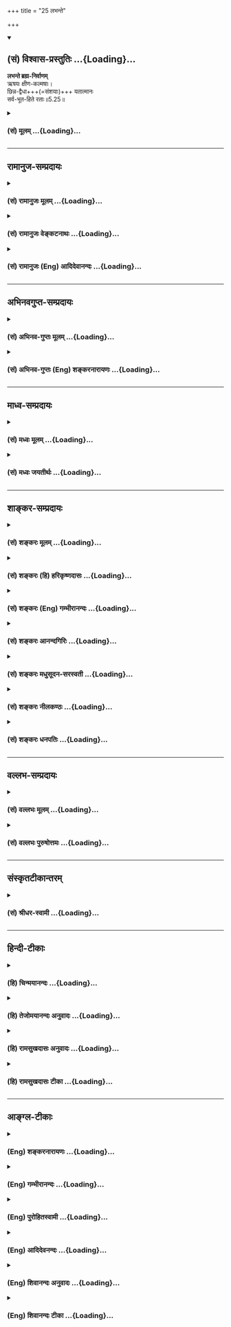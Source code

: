 +++
title = "25 लभन्ते"

+++
<div class="js_include" newlevelforh1="2" title="(सं) विश्वास-प्रस्तुतिः" unfilled url="/purANam_vaiShNavam/mahAbhAratam/06-bhIShma-parva/03-bhagavad-gItA-parva/saMskRtam/vishvAsa-prastutiH/05_karma-saMnyAsa-yogaH/25_labhante.md">
<details open><summary><h2>(सं) विश्वास-प्रस्तुतिः ...{Loading}...</h2></summary>

**लभन्ते ब्रह्म-निर्वाणम्**  
ऋषयः क्षीण-कल्मषाः।  
छिन्न-द्वैधा+++(=संशयाः)+++ यतात्मानः  
सर्व-भूत-हिते रताः॥5.25॥
</details>
</div>
<div class="js_include collapsed" newlevelforh1="3" title="(सं) मूलम्" unfilled url="/purANam_vaiShNavam/mahAbhAratam/06-bhIShma-parva/03-bhagavad-gItA-parva/saMskRtam/mUlam/05_karma-saMnyAsa-yogaH/25_labhante.md">
<details><summary><h3>(सं) मूलम् ...{Loading}...</h3></summary>

लभन्ते ब्रह्मनिर्वाणमृषयः क्षीणकल्मषाः।  
छिन्नद्वैधा यतात्मानः सर्वभूतहिते रताः।।5.25।।
</details>
</div>


_________________
## रामानुज-सम्प्रदायः
<div class="js_include collapsed" newlevelforh1="3" title="(सं) रामानुजः मूलम्" unfilled url="/purANam_vaiShNavam/mahAbhAratam/06-bhIShma-parva/03-bhagavad-gItA-parva/saMskRtam/rAmAnujaH/mUlam/05_karma-saMnyAsa-yogaH/25_labhante.md">
<details><summary><h3>(सं) रामानुजः मूलम् ...{Loading}...</h3></summary>

।।5.25।।**छिन्नद्वैधाः** शीतोष्णादिद्वन्द्वैः विमुक्ताः **यतात्मानः**
आत्मनि एव नियमितमनसः **सर्वभूतहिते रताः** आत्मवत् सर्वेषां भूतानां
हितेषु निरताः **ऋषयः** द्रष्टारः आत्मावलोकनपरा ये एवंभूताः ते
**क्षीणा**शेषात्मप्राप्तिविरोधि**कल्मषाः ब्रह्मनिर्वाणं
लभन्ते। उक्तगुणानां ब्रह्म अत्यन्तसुलभम् इत्याह**

</details>
</div>
<div class="js_include collapsed" newlevelforh1="3" title="(सं) रामानुजः वेङ्कटनाथः" unfilled url="/purANam_vaiShNavam/mahAbhAratam/06-bhIShma-parva/03-bhagavad-gItA-parva/saMskRtam/rAmAnujaH/venkaTanAthaH/05_karma-saMnyAsa-yogaH/25_labhante.md">
<details><summary><h3>(सं) रामानुजः वेङ्कटनाथः ...{Loading}...</h3></summary>

  
  
।।5.25।। समदर्शित्वरूपज्ञानविपाकसिद्ध्यर्थमनुष्ठानप्रकारो हिन प्रहृष्येत्
5।20 इत्यादिनोच्यते। तत्र हर्षोद्वेगविनिवृत्तिः बाह्यविषयनिस्सङ्गत्वं
तदर्थदोषदर्शनं कामक्रोधवेगनिवारणम् आत्मन्येव सर्वविधभोग्यताकल्पनं च
क्रमाच्छ्लोकपञ्चकेनोक्तम्। अथ प्रागुक्तद्वन्द्वसहत्वादिस्मारणपूर्वकं
सर्वभूतहितेरतत्वं नाम समदर्शित्वेऽत्यन्तान्तरङ्गं साधनमुपदिश्यतेलभन्ते
इति श्लोकेन। छिन्नद्वैधाः इत्यनेन
भेदस्वरूपनिषेधभ्रमव्युदासायाहशीतोष्णादिद्वन्द्वैर्विमुक्ता इति।
द्वैधशब्दस्यात्र संशयाद्यर्थत्वं चानुचितमिति भावः। नियन्तव्येषु प्रधानं
मन इहात्मशब्देनोच्यते। नियमनं च
तस्योचितविषयव्यवस्थापनमित्यभिप्रायेणआत्मन्येव नियमितमनस
इत्युक्तम्। श्रूयतां धर्मसर्वस्वं श्रुत्वा चाप्यवधार्यताम्। आत्मनः
प्रतिकूलानि परेषां न समाचरेत् इति पञ्चमवेदद्रष्ट्रा परमर्षिणा
निर्णीतोऽयमर्थं इति ज्ञापनायआत्मवदिति दृष्टान्तःहितेष्वेवेत्यवधारणं च।
सर्वशब्दोऽत्र दृष्टान्तभूतं स्वात्मानमात्मान्तरं च सङ्गृह्णातीति भावः।
एवमवस्थितस्य परिशुद्धान्योन्यसदृशात्मस्वरूपसाक्षात्कारवत्त्वमपिशब्देन
विवक्षितमिति ज्ञापनायाहद्रष्टार इति।
एवंविधसाक्षात्कारसिद्धावनिष्टनिवृत्तिरिष्टप्राप्तिसिद्धिश्चक्षीणकल्मषाः
ब्रह्मनिर्वाणंलभन्ते इत्युभाभ्यामुच्यत इत्याहय एवम्भूता इति। न हि ज्ञानेन
सदृशं पवित्रमिह विद्यते 4।38 इति ज्ञानस्य कल्मषनिवर्तकत्वं
प्रागेवोक्तमिह स्मारितम्।  
  

</details>
</div>
<div class="js_include collapsed" newlevelforh1="3" title="(सं) रामानुजः (Eng) आदिदेवानन्दः" unfilled url="/purANam_vaiShNavam/mahAbhAratam/06-bhIShma-parva/03-bhagavad-gItA-parva/saMskRtam/rAmAnujaH/english/AdidevAnandaH/05_karma-saMnyAsa-yogaH/25_labhante.md">
<details><summary><h3>(सं) रामानुजः (Eng) आदिदेवानन्दः ...{Loading}...</h3></summary>

5.25 The sages are seers who are devoted to the vision of the self. For them the pairs of opposites are annulled; i.e., they are freed from pairs of opposites like cold and heat, etc. 'They have their minds well subdued,' i.e., their minds are directed to the self. 'They are devoted to the welfare of all beings,' i.e., they are interested in the welfare of all beings like their own selves. Those persons who are like this have all their impurities, which are incompatible with the attainment of the self, annulled, and they attain to the bliss of the Brahman. For those possessing the characteristics mentioned above, Sri Krsna now teaches that the Brahman is easy to attain.

</details>
</div>


_________________
## अभिनवगुप्त-सम्प्रदायः
<div class="js_include collapsed" newlevelforh1="3" title="(सं) अभिनव-गुप्तः मूलम्" unfilled url="/purANam_vaiShNavam/mahAbhAratam/06-bhIShma-parva/03-bhagavad-gItA-parva/saMskRtam/abhinava-guptaH/mUlam/05_karma-saMnyAsa-yogaH/25_labhante.md">
<details><summary><h3>(सं) अभिनव-गुप्तः मूलम् ...{Loading}...</h3></summary>

।।5.25।। लभन्ते इति। एतच्च तैः प्राप्यं येषां भेदसंशयरूपौ ग्रन्थी
विनष्टौ।

</details>
</div>
<div class="js_include collapsed" newlevelforh1="3" title="(सं) अभिनव-गुप्तः (Eng) शङ्करनारायणः" unfilled url="/purANam_vaiShNavam/mahAbhAratam/06-bhIShma-parva/03-bhagavad-gItA-parva/saMskRtam/abhinava-guptaH/english/shankaranArAyaNaH/05_karma-saMnyAsa-yogaH/25_labhante.md">
<details><summary><h3>(सं) अभिनव-गुप्तः (Eng) शङ्करनारायणः ...{Loading}...</h3></summary>

5.25 Labhante etc. This \[goal\] is however possible to attain for those
in whom the double knots in the form of dualism and doubt have been cut
off.

</details>
</div>


_________________
## माध्व-सम्प्रदायः
<div class="js_include collapsed" newlevelforh1="3" title="(सं) मध्वः मूलम्" unfilled url="/purANam_vaiShNavam/mahAbhAratam/06-bhIShma-parva/03-bhagavad-gItA-parva/saMskRtam/madhvaH/mUlam/05_karma-saMnyAsa-yogaH/25_labhante.md">
<details><summary><h3>(सं) मध्वः मूलम् ...{Loading}...</h3></summary>

।।5.25।। पापक्षयाच्चैतद्भवतीत्याह लभन्त इति। क्षीणकल्मषा भूत्वा
छिन्नद्वैधा यतात्मानः। द्वेधा भावो द्वैधम् संशयो विपर्ययो वा। तच्चोक्तम्
विपर्ययः संशयो वा यद्वैधं त्वकृतात्मनाम्। ज्ञानासिना तु तच्छित्त्वा
मुक्तसङ्गः परिव्रजेत् इति च। छिन्नद्वैधास्त एवायतात्मानः दीर्घमनसः
सर्वज्ञा इत्यर्थः। तत एव छिन्नद्वैधाः। तच्चोक्तम् क्षीणपापा महाज्ञाना
जायन्ते गतसंशयाः इति। छिन्नद्वैधा यतात्मानः इति वा।

</details>
</div>
<div class="js_include collapsed" newlevelforh1="3" title="(सं) मध्वः जयतीर्थः" unfilled url="/purANam_vaiShNavam/mahAbhAratam/06-bhIShma-parva/03-bhagavad-gItA-parva/saMskRtam/madhvaH/jayatIrthaH/05_karma-saMnyAsa-yogaH/25_labhante.md">
<details><summary><h3>(सं) मध्वः जयतीर्थः ...{Loading}...</h3></summary>

।।5.25।। उत्तरश्लोके ज्ञानिनो ब्रह्मप्राप्तिः पुनः किमर्थमुच्यते इत्यत आह
**पापे**ति। ब्रह्मभूतत्वेन सहास्य समुच्चयार्थश्चशब्दः। एतदुक्तलक्षणं
ज्ञानम्। अतो लभन्त इत्यस्योपलभन्त इत्यर्थः। कथं तर्हि
ज्ञानिलक्षणप्रपञ्चार्थत्वं श्लोकत्रयस्योक्तं इति। उच्यते
ज्ञानप्रतिबन्धकपापक्षयाख्यमसाधारणं कारणं कार्यस्य लक्षणं भवत्येवेति।
अत्र कार्यकारणभावो न प्रतीयत इत्यत आह **क्षीणे**ति। भवन्ति ततो
ब्रह्मोपलभन्त इत्यर्थः। छिन्नद्वैधशब्दार्थं ज्ञापयन् द्वैधशब्दं
व्याचष्टे **द्वैधे**ति। विषयापेक्षयाऽन्यप्रकारत्वं अयथार्थत्वमिति यावत्।
तेन च तद्वज्ज्ञानमुपलक्ष्यत इति भावेनाह **संशय** इति। वाशब्दश्चार्थे।
अत्रैव प्रमाणमाह **तच्चे**ति। अकृतात्मनामशुद्धबुद्धीनाम्। छिन्नेत्यादेः
समासत्वमभिप्रेत्य विग्रहमाह **छिन्ने**ति। आयतशब्दस्य आत्मशब्दस्य
चानेकार्थत्वात् आयतात्मान इत्येतद्व्याचष्टे **दीर्घे**ति। अणुनो मनसः कथं
दीर्घत्वमित्यत आह **सर्वज्ञा** इति। बहुविषयत्वमुपलक्ष्यत इति भावः।
श्रवणादिना विदितवेद्या इत्यर्थः। समासेनोक्तयोरप्यर्थयोर्बुद्ध्या
विविक्तयोर्हेतुहेतुमद्भावोऽस्तीति भावेनाह **तत एवे**ति। आयतात्मत्वादेव
क्षीणकल्मषत्वायतात्मत्वछिन्नद्वैधत्वानां हेतुहेतुमद्भावे प्रमाणमाह
**तच्चे**ति। व्यस्ते एवैते पदे इत्याह **छिन्ने**ति नियतमनस इत्यर्थः।

</details>
</div>


_________________
## शाङ्कर-सम्प्रदायः
<div class="js_include collapsed" newlevelforh1="3" title="(सं) शङ्करः मूलम्" unfilled url="/purANam_vaiShNavam/mahAbhAratam/06-bhIShma-parva/03-bhagavad-gItA-parva/saMskRtam/shankaraH/mUlam/05_karma-saMnyAsa-yogaH/25_labhante.md">
<details><summary><h3>(सं) शङ्करः मूलम् ...{Loading}...</h3></summary>

।।5.25।। **लभन्ते ब्रह्मनिर्वाणं** मोक्षम् **ऋषयः** सम्यग्दर्शिनः
संन्यासिनः **क्षीणकल्मषाः** क्षीणपापाः निर्दोषाः **छिन्नद्वैधाः**
छिन्नसंशयाः **यतात्मानः** संयतेन्द्रियाः **सर्वभूतहिते रताः** सर्वेषां
भूतानां हिते आनुकूल्ये रताः अहिंसका इत्यर्थः।। किञ्च

</details>
</div>
<div class="js_include collapsed" newlevelforh1="3" title="(सं) शङ्करः (हि) हरिकृष्णदासः" unfilled url="/purANam_vaiShNavam/mahAbhAratam/06-bhIShma-parva/03-bhagavad-gItA-parva/saMskRtam/shankaraH/hindI/harikRShNadAsaH/05_karma-saMnyAsa-yogaH/25_labhante.md">
<details><summary><h3>(सं) शङ्करः (हि) हरिकृष्णदासः ...{Loading}...</h3></summary>

।।5.25।। और भी जिनके पापादि दोष नष्ट हो गये हैं जिनके सब संशय क्षीण हो
गये हैं जो जितेन्द्रिय हैं जो सब भूतोंके हितमें अर्थात् अनुकूल आचरणमें
रत हैं अर्थात् अहिंसक हैं ऐसे ऋषिजन सम्यक् ज्ञानीसंन्यासी लोग
ब्रह्मनिर्वाणको अर्थात् मोक्षको प्राप्त होते हैं।

</details>
</div>
<div class="js_include collapsed" newlevelforh1="3" title="(सं) शङ्करः (Eng) गम्भीरानन्दः" unfilled url="/purANam_vaiShNavam/mahAbhAratam/06-bhIShma-parva/03-bhagavad-gItA-parva/saMskRtam/shankaraH/english/gambhIrAnandaH/05_karma-saMnyAsa-yogaH/25_labhante.md">
<details><summary><h3>(सं) शङ्करः (Eng) गम्भीरानन्दः ...{Loading}...</h3></summary>

5.25 Rsayah, the seers, those who have full realization, the monks;
ksina-kalmasah, whose sins, defects like sin etc., have been attenuated;
chinna-dvaidhah, who are freed from doubt; yata-atmanah, whose organs
are under control; ratah, who are engaged; sarvabhutahite, in doing good
to all beings-favourably disposed towards all, i.e. harmless; labhante,
attain; brahma-nirvanam, absorption in Brahman, Liberation. Further,

</details>
</div>
<div class="js_include collapsed" newlevelforh1="3" title="(सं) शङ्करः आनन्दगिरिः" unfilled url="/purANam_vaiShNavam/mahAbhAratam/06-bhIShma-parva/03-bhagavad-gItA-parva/saMskRtam/shankaraH/AnandagiriH/05_karma-saMnyAsa-yogaH/25_labhante.md">
<details><summary><h3>(सं) शङ्करः आनन्दगिरिः ...{Loading}...</h3></summary>

।।5.25।। मुक्तिहेतोर्ज्ञानस्य साधनान्तरमाह **किंचेति।**
यज्ञादिनित्यकर्मानुष्ठानात्पापादिलक्षणं कल्मषं क्षीयते ततश्च
श्रवणाद्यावृत्तेः सम्यग्दर्शनं जायते ततो मुक्तिरप्रयत्नेन भवतीत्याह
**लभन्त इति।** ज्ञानप्राप्त्युपायान्तरं दर्शयति **छिन्नेति।** श्रवणादिना
संशयनिरसनं कार्यकरणनियमनं च दयालुत्वेनाहिंसकत्वमित्येतदपि
सम्यग्ज्ञानप्राप्तौ कारणमित्यर्थः। अक्षरव्याख्यानं स्पष्टत्वान्न
व्याख्यायते।

</details>
</div>
<div class="js_include collapsed" newlevelforh1="3" title="(सं) शङ्करः मधुसूदन-सरस्वती" unfilled url="/purANam_vaiShNavam/mahAbhAratam/06-bhIShma-parva/03-bhagavad-gItA-parva/saMskRtam/shankaraH/madhusUdana-sarasvatI/05_karma-saMnyAsa-yogaH/25_labhante.md">
<details><summary><h3>(सं) शङ्करः मधुसूदन-सरस्वती ...{Loading}...</h3></summary>

।।5.25।। मुक्तिहेतोर्ज्ञानस्य साधनान्तराणि विवृण्वन्नाह प्रथमं यज्ञादिभिः
क्षीणकल्मषाः ततोऽन्तःकरणशुद्ध्या ऋषयः सूक्ष्मवस्तुविवेचनसमर्थाः
संन्यासिनः ततः श्रवणादिपरिपाकेन छिन्नद्वैधा निवृतसर्वसंशयाः ततो
निदिध्यासनपरिपाकेन संयतात्मानः परमात्मन्येवैकाग्रचित्ताः एतादृशाश्च
द्वैतादर्शित्वेन सर्वभूतहिते रता हिंसाशून्या ब्रह्मविदो ब्रह्मनिर्वाणं
लभन्ते। यस्मिन्सर्वाणि भूतान्यात्मैवाभूद्विजानतः। तत्र को मोहः कः शोक
एकत्वमनुपश्यतः।। इति श्रुतेः। बहुवचनंतद्यो यो देवानाम्
इत्यादिश्रुत्युक्तनियमप्रदर्शनार्थम्।

</details>
</div>
<div class="js_include collapsed" newlevelforh1="3" title="(सं) शङ्करः नीलकण्ठः" unfilled url="/purANam_vaiShNavam/mahAbhAratam/06-bhIShma-parva/03-bhagavad-gItA-parva/saMskRtam/shankaraH/nIlakaNThaH/05_karma-saMnyAsa-yogaH/25_labhante.md">
<details><summary><h3>(सं) शङ्करः नीलकण्ठः ...{Loading}...</h3></summary>

।।5.25।।**लभन्त इति।** ऋषयः सम्यग्दर्शिनः। छिन्नद्वैधाश्छिन्नसंशयाः।
यतात्मानो जितचित्ताः।

</details>
</div>
<div class="js_include collapsed" newlevelforh1="3" title="(सं) शङ्करः धनपतिः" unfilled url="/purANam_vaiShNavam/mahAbhAratam/06-bhIShma-parva/03-bhagavad-gItA-parva/saMskRtam/shankaraH/dhanapatiH/05_karma-saMnyAsa-yogaH/25_labhante.md">
<details><summary><h3>(सं) शङ्करः धनपतिः ...{Loading}...</h3></summary>

।।5.25।। ब्रह्मनिर्वाणप्राप्तिहेतोर्ज्ञानस्य साधनान्तराण्याह **लभन्त
इति।** ऋषयः सूक्ष्मतत्त्वदर्शिनःदृश्यते त्वग्र्यया बुद्य्धा सूक्ष्मया
सूक्ष्मदर्शिभिः इति श्रुतेः। ब्रह्म निर्वाणं लभन्त
इत्यन्वयः। ज्ञानमुत्पद्यते पुंसां क्षयात्पापस्य कर्मणः इचिवचनमनुरुध्याह।
निष्कामकर्मणा ईश्वराराधनलक्षणेन क्षीणपापाःआत्मा वा अरे द्रष्टव्यः
श्रोतव्यो मन्तव्यो निदिध्यासितव्यः इत्यात्मदर्शनसाधनं श्रवणादिकं
कथयन्तीं श्रुतिमनुरुध्याह। श्रवणेन मननेन च च्छिन्नद्वैधाः च्छिन्नसंशयाः
यतात्मानः संयतानि समनस्कानीन्द्रियाणि यैस्ते। अनेन
विजातीयप्रत्ययतिरस्कारपुरःसरसजातीयप्रत्ययप्रवाहीकरणात्मकं
निदिध्यासनमुक्तम्। एतादृशानां लक्षणमाह। सर्वेषां भूतानां हिते अनुकूले
रताः। अहिंसका इत्यर्थः।

</details>
</div>


_________________
## वल्लभ-सम्प्रदायः
<div class="js_include collapsed" newlevelforh1="3" title="(सं) वल्लभः मूलम्" unfilled url="/purANam_vaiShNavam/mahAbhAratam/06-bhIShma-parva/03-bhagavad-gItA-parva/saMskRtam/vallabhaH/mUlam/05_karma-saMnyAsa-yogaH/25_labhante.md">
<details><summary><h3>(सं) वल्लभः मूलम् ...{Loading}...</h3></summary>

।।5.25।। तत्र सतामाचरणं प्रमाणयति लभन्त इति। ऋषयो मन्त्रद्रष्टारः
सर्वज्ञा भूत्वा छिन्नसंशया यतात्मानो ब्रह्मानन्दं लभन्ते।

</details>
</div>
<div class="js_include collapsed" newlevelforh1="3" title="(सं) वल्लभः पुरुषोत्तमः" unfilled url="/purANam_vaiShNavam/mahAbhAratam/06-bhIShma-parva/03-bhagavad-gItA-parva/saMskRtam/vallabhaH/puruShottamaH/05_karma-saMnyAsa-yogaH/25_labhante.md">
<details><summary><h3>(सं) वल्लभः पुरुषोत्तमः ...{Loading}...</h3></summary>

  
  
।।5.25।। ननु लीलात्मकता ऋषीणामपि दुर्लभा कथं केवलभाववतामेव सिद्ध्येत्
इत्यत आह लभन्त इति। क्षीणकल्मषा भगवल्लीलानुभवफलेतरफलानभिलाषिण ऋषयः
फलदर्शिनोऽग्निकुमारादितुल्याः ब्रह्मनिर्वाणं लीलात्मकत्वं लभन्ते।
कीदृशाः छिन्नद्वैधाश्छिन्नसंशयाः एतत्फलेतरफलाज्ञानिनः। पुनः कीदृशाः
यतात्मानः केवलं भगवदर्थैकनिष्ठात्मवन्तः। पुनः कीदृशाः सर्वभूतहिते भगवति
रता अनुरागिणो ये ते लीलात्मकतां प्राप्नुवन्तीत्यर्थः। यद्वा भिन्नतया
सर्व एव लभन्ते ऋषयः तत्र निदर्शनमग्निकुमाराः। छिन्नद्वैधाः श्रुतयो
गोपीरूपाः। यतात्मानो वृन्दावने पक्ष्यादिरूपा मुनयः। सर्वभूतहिते रताः
पुलिन्द्यः। एवं भाववन्तः सर्वेऽपि लभन्त इति भावः।  
  

</details>
</div>


_________________
## संस्कृतटीकान्तरम्
<div class="js_include collapsed" newlevelforh1="3" title="(सं) श्रीधर-स्वामी" unfilled url="/purANam_vaiShNavam/mahAbhAratam/06-bhIShma-parva/03-bhagavad-gItA-parva/saMskRtam/shrIdhara-svAmI/05_karma-saMnyAsa-yogaH/25_labhante.md">
<details><summary><h3>(सं) श्रीधर-स्वामी ...{Loading}...</h3></summary>

।।5.25।। किंच **लभन्त इति।** ऋषयः सम्यग्दर्शिनः क्षीणं कल्मषं येषां
छिन्नं द्वैधं संशयो येषां यत संयत आत्मा चित्तं येषां सर्वेषां भूतानां
हिते रताः कृपालवस्ते ब्रह्मनिर्वाणं मोक्षं लभन्ते।

</details>
</div>


_________________
## हिन्दी-टीकाः
<div class="js_include collapsed" newlevelforh1="3" title="(हि) चिन्मयानन्दः" unfilled url="/purANam_vaiShNavam/mahAbhAratam/06-bhIShma-parva/03-bhagavad-gItA-parva/hindI/chinmayAnandaH/05_karma-saMnyAsa-yogaH/25_labhante.md">
<details><summary><h3>(हि) चिन्मयानन्दः ...{Loading}...</h3></summary>

।।5.25।। जितेन्द्रिय होकर जब मनुष्य ध्यानभ्यास करता है तब वह अपने मन की
सभी पापपूर्ण वासनाओं को धो डालता है जिन्होनें आत्मस्वरूप को आवृत्त कर
रखा है और जिसके कारण सत्य के विषय में असंख्य संशय उत्पन्न होते हैं। मन
के शुद्ध होने पर आत्मानुभव भी सहजसिद्ध हो जाता है। आत्मज्ञान का उदय होने
के साथ ही आवरण और विक्षेप रूप अज्ञान की आत्यंतिक निवृत्ति होकर स्वरूप
में अवस्थान प्राप्त हो जाता है। विकास के सर्वोच्च शिखरआत्मस्थिति को
प्राप्त करने के पश्चात् देह त्याग तक ज्ञानी पुरुष का क्या कर्तव्य होता
है इस विषय में सामान्य धारणा यह है कि वह जगत् में विक्षिप्त के समान अथवा
पाषाण प्रतिमा के समान रहेगा दिन में कमसेकम एक बार भोजन करेगा और घूमता
रहेगा। लोग ऐसे पुरुष को समाज पर भार समझते हैं। परन्तु वेदों में मनुष्य
के लिए कोई जीवित प्रेत का लक्ष्य नहीं बताया गया है और न ऋषियों ने किसी
ऐसे लक्ष्य की प्राप्ति के लिए प्रयत्न किया है। आत्मसाक्षात्कार कोई
दैवनिर्धारित शवगर्त की ओर धीरेधीरे बढ़ने वाला दुखद संचलन नहीं वरन् सत्य
के राजप्रासाद तक पहँचने की सुखद यात्रा है। यह सत्य जीव का स्वयं सिद्ध
स्वरूप ही है जिसके अज्ञान से वह अपने से ही दूर भटक गया था। आत्मानुभव में
स्थित ज्ञानी पुरुष का सम्पूर्ण जीवन मनुष्यों का आत्म अज्ञान दूर करने और
आत्मवैभव को प्रकट करने में समर्पित होता है। इसका संकेत भगवान् के शब्दों
में सर्वभूत हिते रता के द्वारा किया गया है। यह लोक सेवा उसका स्वनिर्धारित
कार्य और मनोरंजन दोनों ही है। उपाधियों के द्वारा सब की सेवा में अपने को
समर्पित करते हुए ज्ञानी पुरुष स्वयं अपने शुद्ध स्वरूप में स्थित रहता
है। भगवान् आगे कहते हैं

</details>
</div>
<div class="js_include collapsed" newlevelforh1="3" title="(हि) तेजोमयानन्दः अनुवादः" unfilled url="/purANam_vaiShNavam/mahAbhAratam/06-bhIShma-parva/03-bhagavad-gItA-parva/hindI/tejomayAnandaH/anuvAdaH/05_karma-saMnyAsa-yogaH/25_labhante.md">
<details><summary><h3>(हि) तेजोमयानन्दः अनुवादः ...{Loading}...</h3></summary>

।।5.25।। वे ऋषिगण मोक्ष को प्राप्त होते हैं - जिनके पाप नष्ट हो गये हैं,
जो छिन्नसंशय, संयमी और भूतमात्र के हित में रमने वाले हैं।।

</details>
</div>
<div class="js_include collapsed" newlevelforh1="3" title="(हि) रामसुखदासः अनुवादः" unfilled url="/purANam_vaiShNavam/mahAbhAratam/06-bhIShma-parva/03-bhagavad-gItA-parva/hindI/rAmasukhadAsaH/anuvAdaH/05_karma-saMnyAsa-yogaH/25_labhante.md">
<details><summary><h3>(हि) रामसुखदासः अनुवादः ...{Loading}...</h3></summary>

।।5.25।। जिनका शरीर मन-बुद्धि-इन्द्रियोंसहित वशमें है, जो सम्पूर्ण
प्राणियोंके हितमें रत हैं, जिनके सम्पूर्ण संशय मिट गये हैं, जिनके
सम्पूर्ण कल्मष (दोष) नष्ट हो गये हैं, वे विवेकी साधक निर्वाण ब्रह्मको
प्राप्त होते हैं।

</details>
</div>
<div class="js_include collapsed" newlevelforh1="3" title="(हि) रामसुखदासः टीका" unfilled url="/purANam_vaiShNavam/mahAbhAratam/06-bhIShma-parva/03-bhagavad-gItA-parva/hindI/rAmasukhadAsaH/TIkA/05_karma-saMnyAsa-yogaH/25_labhante.md">
<details><summary><h3>(हि) रामसुखदासः टीका ...{Loading}...</h3></summary>

5.25।।***व्याख्या--*'यतात्मानः'--**नित्य सत्यतत्त्वकी प्राप्तिका दृढ़
लक्ष्य होनेके कारण साधकोंको शरीर-इन्द्रियाँ-मनबुद्धि वशमें करने नहीं
पड़ते, प्रत्युत ये स्वाभाविक ही सुगमतापूर्वक उनके वशमें हो जाते हैं।
वशमें होनेके कारण इनमें राग-द्वेषादि दोषोंका अभाव हो जाता है और इनके
द्वारा होनेवाली प्रत्येक क्रिया दूसरोंका हित करनेवाली हो जाती
है। शरीर-इन्द्रियाँ-मन-बुद्धिको अपने और अपने लिये मानते रहनेसे ही ये अपने
वशमें नहीं होते और इनमें राग-द्वेष, काम-क्रोध आदि दोष विद्यमान रहते हैं।
ये दोष जबतक विद्यमान रहते हैं, तबतक साधक स्वयं इनके वशमें रहता है।
इसलिये साधकको चाहिये कि वह शरीरादिको कभी अपना और अपने लिये न माने। ऐसा
माननेसे इनकी आग्रहकारिता समाप्त हो जाती है और ये वशमें हो जाते हैं। अतः
जिनका शरीर-इन्द्रियाँ-मन-बुद्धिमें अपनेपनका भाव नहीं है तथा जो इन
शरीरादिको कभी अपना स्वरूप नहीं मानते, ऐसे सावधान साधकोंके लिये यहाँ
**'यतात्मानः'** पद आया है।

</details>
</div>


_________________
## आङ्ग्ल-टीकाः
<div class="js_include collapsed" newlevelforh1="3" title="(Eng) शङ्करनारायणः" unfilled url="/purANam_vaiShNavam/mahAbhAratam/06-bhIShma-parva/03-bhagavad-gItA-parva/english/shankaranArAyaNaH/05_karma-saMnyAsa-yogaH/25_labhante.md">
<details><summary><h3>(Eng) शङ्करनारायणः ...{Loading}...</h3></summary>

5.25. At all times there is the tranil Brahman for the ascetics who have severed their connection with desire and anger, who have controlled their mind and have realised their Self.

</details>
</div>
<div class="js_include collapsed" newlevelforh1="3" title="(Eng) गम्भीरानन्दः" unfilled url="/purANam_vaiShNavam/mahAbhAratam/06-bhIShma-parva/03-bhagavad-gItA-parva/english/gambhIrAnandaH/05_karma-saMnyAsa-yogaH/25_labhante.md">
<details><summary><h3>(Eng) गम्भीरानन्दः ...{Loading}...</h3></summary>

5.25 The seers whose sins have been attenuated, who are freed from doubt, whose organs are under control, who are engaged in doing good to all beings, attain absorption in Brahman.

</details>
</div>
<div class="js_include collapsed" newlevelforh1="3" title="(Eng) पुरोहितस्वामी" unfilled url="/purANam_vaiShNavam/mahAbhAratam/06-bhIShma-parva/03-bhagavad-gItA-parva/english/purohitasvAmI/05_karma-saMnyAsa-yogaH/25_labhante.md">
<details><summary><h3>(Eng) पुरोहितस्वामी ...{Loading}...</h3></summary>

5.25 Sages whose sins have been washed away, whose sense of separateness has vanished, who have subdued themselves, and seek only the welfare of all, come to the Eternal Spirit.

</details>
</div>
<div class="js_include collapsed" newlevelforh1="3" title="(Eng) आदिदेवनन्दः" unfilled url="/purANam_vaiShNavam/mahAbhAratam/06-bhIShma-parva/03-bhagavad-gItA-parva/english/AdidevanandaH/05_karma-saMnyAsa-yogaH/25_labhante.md">
<details><summary><h3>(Eng) आदिदेवनन्दः ...{Loading}...</h3></summary>

5.25 The sages who are free from the pairs of opposites, whose minds are well subdued and who are devoted to the welfare of all beings, become cleansed of all impurities and attain the bliss of the Brahman.

</details>
</div>
<div class="js_include collapsed" newlevelforh1="3" title="(Eng) शिवानन्दः अनुवादः" unfilled url="/purANam_vaiShNavam/mahAbhAratam/06-bhIShma-parva/03-bhagavad-gItA-parva/english/shivAnandaH/anuvAdaH/05_karma-saMnyAsa-yogaH/25_labhante.md">
<details><summary><h3>(Eng) शिवानन्दः अनुवादः ...{Loading}...</h3></summary>

5.25 The sages (Rishis) obtain absolute freedom or Moksha they whose sins have been destroyed, whose dualities (perception of dualities or experience of the pairs of opposites) are torn asunder, who are self-controlled, and intent on the welfare of all beings.

</details>
</div>
<div class="js_include collapsed" newlevelforh1="3" title="(Eng) शिवानन्दः टीका" unfilled url="/purANam_vaiShNavam/mahAbhAratam/06-bhIShma-parva/03-bhagavad-gItA-parva/english/shivAnandaH/TIkA/05_karma-saMnyAsa-yogaH/25_labhante.md">
<details><summary><h3>(Eng) शिवानन्दः टीका ...{Loading}...</h3></summary>

5.25 लभन्ते obtain; ब्रह्मनिर्वाणम् absolute freedom; ऋषयः the Rishis;
क्षीणकल्मषाः those whose sins are destroyed; छिन्नद्वैधाः whose dualities are torn asunder; यतात्मानः those who are selfcontrolled;
सर्वभूतहिते in the welfare of all beings; रताः rejoicing.Commentary Sins are destroyed by the performance of Agnihotra (a daily obligatoyr ritual) and other Yajnas (vide notes on verse III. 13) without expectation of their fruits and by other selfless services. The duties vanish by constant meditation on the nondual Brahman. He never hurts others in thought; word and deed; and he is devoted to the welfare of all beings as he feels that all beings are but his own Self. (Cf.XII.4)

</details>
</div>
